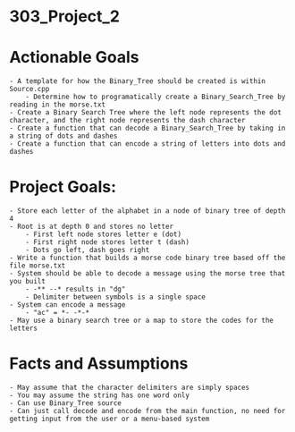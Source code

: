 # 303_Project_2
	
# Actionable Goals
	- A template for how the Binary_Tree should be created is within Source.cpp
		- Determine how to programatically create a Binary_Search_Tree by reading in the morse.txt
	- Create a Binary Search Tree where the left node represents the dot character, and the right node represents the dash character
	- Create a function that can decode a Binary_Search_Tree by taking in a string of dots and dashes
	- Create a function that can encode a string of letters into dots and dashes

# Project Goals:
	- Store each letter of the alphabet in a node of binary tree of depth 4
	- Root is at depth 0 and stores no letter
		- First left node stores letter e (dot)
		- First right node stores letter t (dash)
		- Dots go left, dash goes right
	- Write a function that builds a morse code binary tree based off the file morse.txt
	- System should be able to decode a message using the morse tree that you built
		- -** --* results in "dg"
		- Delimiter between symbols is a single space
	- System can encode a message
		- "ac" = *- -*-*
	- May use a binary search tree or a map to store the codes for the letters

# Facts and Assumptions
	- May assume that the character delimiters are simply spaces
	- You may assume the string has one word only
	- Can use Binary_Tree source
	- Can just call decode and encode from the main function, no need for getting input from the user or a menu-based system